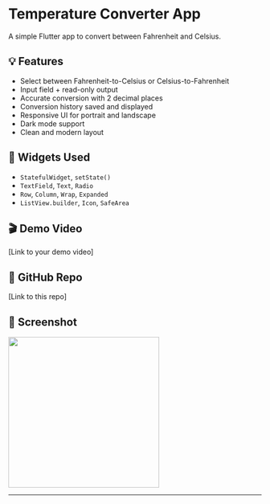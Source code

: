 # Temperature Converter App

A simple Flutter app to convert between Fahrenheit and Celsius.

## 💡 Features
- Select between Fahrenheit-to-Celsius or Celsius-to-Fahrenheit
- Input field + read-only output
- Accurate conversion with 2 decimal places
- Conversion history saved and displayed
- Responsive UI for portrait and landscape
- Dark mode support
- Clean and modern layout

## 🧱 Widgets Used
- `StatefulWidget`, `setState()`
- `TextField`, `Text`, `Radio`
- `Row`, `Column`, `Wrap`, `Expanded`
- `ListView.builder`, `Icon`, `SafeArea`

## 🎬 Demo Video
[Link to your demo video]

## 🔗 GitHub Repo
[Link to this repo]

## 📱 Screenshot

<img src="/Users/muhirwa/Documents/ALU-PROJECTS/temp_converter/App.png" width="300" />

---
